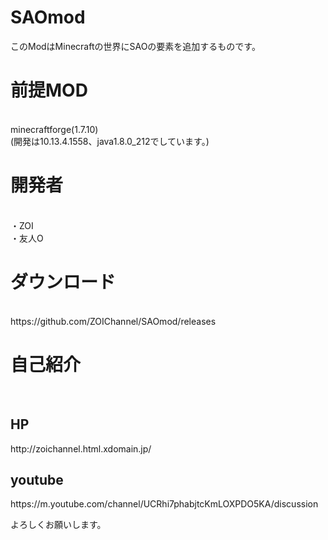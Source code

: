 # SAOmod
このModはMinecraftの世界にSAOの要素を追加するものです。<br>

<h1>前提MOD</h1><br>
minecraftforge(1.7.10)<br>
(開発は10.13.4.1558、java1.8.0_212でしています。)<br>

<h1>開発者</h1><br>
・ZOI<br>
・友人O<br>

<h1>ダウンロード</h1><br>
https://github.com/ZOIChannel/SAOmod/releases<br>

<h1>自己紹介</h1><br>
<h2>HP</h2>
http://zoichannel.html.xdomain.jp/<br>
<h2>youtube</h2>
https://m.youtube.com/channel/UCRhi7phabjtcKmLOXPDO5KA/discussion<br>

よろしくお願いします。
